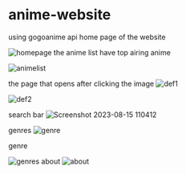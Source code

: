 # anime-website
using gogoanime api
home page of the website 

![homepage](https://github.com/venkatacharan22/anime-website/assets/117363751/4024626f-c3e9-4197-a51f-d3db52b547f8)
the anime list have top airing anime 

![animelist](https://github.com/venkatacharan22/anime-website/assets/117363751/57150ebc-1838-440b-a9a7-c5acf6d321f8)

the page that opens after clicking the image 
![def1](https://github.com/venkatacharan22/anime-website/assets/117363751/98ee00c4-100f-4882-8550-c011ffec0990)

![def2](https://github.com/venkatacharan22/anime-website/assets/117363751/3fd34d65-cda0-4a3c-a61f-681167ecd098)

search bar 
![Screenshot 2023-08-15 110412](https://github.com/venkatacharan22/anime-website/assets/117363751/0d317cc8-7825-4b0f-8305-372400e71e49)


genres 
![genre](https://github.com/venkatacharan22/anime-website/assets/117363751/f9aa55dd-e02d-4c5a-9f99-999477ce9f43)

genre 

![genres](https://github.com/venkatacharan22/anime-website/assets/117363751/bc890519-d92e-45d0-8785-134bf59375a7)
about 
![about](https://github.com/venkatacharan22/anime-website/assets/117363751/2c5b6718-94c1-4d0d-8918-37b449422cfc)


